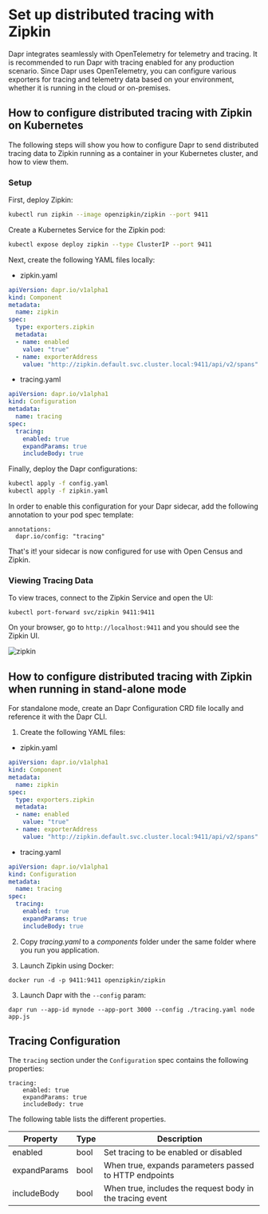 # Set up distributed tracing with Zipkin

Dapr integrates seamlessly with OpenTelemetry for telemetry and tracing. It is recommended to run Dapr with tracing enabled for any production scenario. Since Dapr uses OpenTelemetry, you can configure various exporters for tracing and telemetry data based on your environment, whether it is running in the cloud or on-premises.

## How to configure distributed tracing with Zipkin on Kubernetes

The following steps will show you how to configure Dapr to send distributed tracing data to Zipkin running as a container in your Kubernetes cluster, and how to view them.


### Setup

First, deploy Zipkin:

```bash
kubectl run zipkin --image openzipkin/zipkin --port 9411
```

Create a Kubernetes Service for the Zipkin pod:

```bash
kubectl expose deploy zipkin --type ClusterIP --port 9411
```

Next, create the following YAML files locally:

* zipkin.yaml

```yaml
apiVersion: dapr.io/v1alpha1
kind: Component
metadata:
  name: zipkin
spec:
  type: exporters.zipkin
  metadata:
  - name: enabled
    value: "true"
  - name: exporterAddress
    value: "http://zipkin.default.svc.cluster.local:9411/api/v2/spans"
```
* tracing.yaml
```yaml
apiVersion: dapr.io/v1alpha1
kind: Configuration
metadata:
  name: tracing
spec:
  tracing:
    enabled: true
    expandParams: true
    includeBody: true
```

Finally, deploy the Dapr configurations:

```bash
kubectl apply -f config.yaml
kubectl apply -f zipkin.yaml
```

In order to enable this configuration for your Dapr sidecar, add the following annotation to your pod spec template:

```
annotations:
  dapr.io/config: "tracing"
```

That's it! your sidecar is now configured for use with Open Census and Zipkin.

### Viewing Tracing Data

To view traces, connect to the Zipkin Service and open the UI:

```
kubectl port-forward svc/zipkin 9411:9411
```

On your browser, go to ```http://localhost:9411``` and you should see the Zipkin UI.

![zipkin](../../images/zipkin_ui.png)

## How to configure distributed tracing with Zipkin when running in stand-alone mode

For standalone mode, create an Dapr Configuration CRD file locally and reference it with the Dapr CLI.

1. Create the following YAML files:

* zipkin.yaml

```yaml
apiVersion: dapr.io/v1alpha1
kind: Component
metadata:
  name: zipkin
spec:
  type: exporters.zipkin
  metadata:
  - name: enabled
    value: "true"
  - name: exporterAddress
    value: "http://zipkin.default.svc.cluster.local:9411/api/v2/spans"
```
* tracing.yaml
```yaml
apiVersion: dapr.io/v1alpha1
kind: Configuration
metadata:
  name: tracing
spec:
  tracing:
    enabled: true
    expandParams: true
    includeBody: true
```

2. Copy *tracing.yaml* to a *components* folder under the same folder where you run you application.
   
3. Launch Zipkin using Docker:

```
docker run -d -p 9411:9411 openzipkin/zipkin
```

3. Launch Dapr with the `--config` param:

```
dapr run --app-id mynode --app-port 3000 --config ./tracing.yaml node app.js
```

## Tracing Configuration

The `tracing` section under the `Configuration` spec contains the following properties:

```
tracing:
    enabled: true
    expandParams: true
    includeBody: true
```

The following table lists the different properties.

Property | Type | Description
---- | ------- | -----------
enabled  | bool | Set tracing to be enabled or disabled
expandParams  | bool | When true, expands parameters passed to HTTP endpoints
includeBody  | bool | When true, includes the request body in the tracing event
